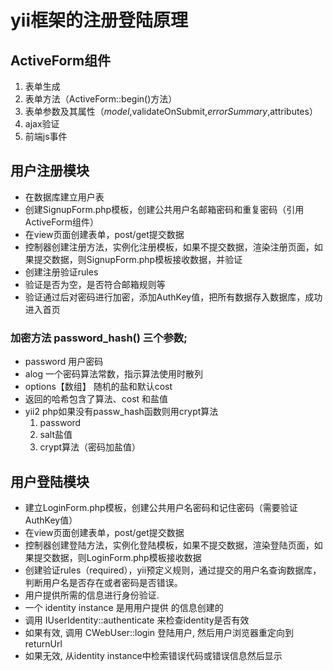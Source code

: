 # yii框架的注册登陆原理

## ActiveForm组件
1. 表单生成
2. 表单方法（ActiveForm::begin()方法）
3. 表单参数及其属性（$model,$validateOnSubmit,$errorSummary,$attributes）
4. ajax验证
5. 前端js事件

## 用户注册模块
* 在数据库建立用户表
* 创建SignupForm.php模板，创建公共用户名邮箱密码和重复密码（引用ActiveForm组件）
* 在view页面创建表单，post/get提交数据
* 控制器创建注册方法，实例化注册模板，如果不提交数据，渲染注册页面，如果提交数据，则SignupForm.php模板接收数据，并验证
* 创建注册验证rules
* 验证是否为空，是否符合邮箱规则等
* 验证通过后对密码进行加密，添加AuthKey值，把所有数据存入数据库，成功进入首页

### 加密方法 password_hash() 三个参数; 
* password 用户密码
* alog 一个密码算法常数，指示算法使用时散列 
* options【数组】 随机的盐和默认cost
* 返回的哈希包含了算法、cost 和盐值
* yii2 php如果没有passw_hash函数则用crypt算法
	1. password
	2. salt盐值 
	3. crypt算法（密码加盐值）

## 用户登陆模块
* 建立LoginForm.php模板，创建公共用户名密码和记住密码（需要验证AuthKey值）
* 在view页面创建表单，post/get提交数据
* 控制器创建登陆方法，实例化登陆模板，如果不提交数据，渲染登陆页面，如果提交数据，则LoginForm.php模板接收数据
* 创建验证rules（required），yii预定义规则，通过提交的用户名查询数据库，判断用户名是否存在或者密码是否错误。
* 用户提供所需的信息进行身份验证.
* 一个 identity instance 是用用户提供 的信息创建的
* 调用 IUserIdentity::authenticate 来检查identity是否有效
* 如果有效, 调用 CWebUser::login 登陆用户, 然后用户浏览器重定向到 returnUrl
* 如果无效, 从identity instance中检索错误代码或错误信息然后显示




